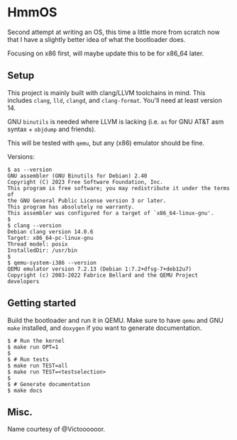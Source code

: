 # HmmOS
Second attempt at writing an OS, this time a little more from scratch
now that I have a slightly better idea of what the bootloader does.

Focusing on x86 first, will maybe update this to be for x86_64 later.

## Setup
This project is mainly built with clang/LLVM toolchains in mind. This
includes `clang`, `lld`, `clangd`, and `clang-format`. You'll need at
least version 14.

GNU `binutils` is needed where LLVM is lacking (i.e. `as` for GNU AT&T
asm syntax + `objdump` and friends).

This will be tested with `qemu`, but any (x86) emulator should be fine.

Versions:
```
$ as --version
GNU assembler (GNU Binutils for Debian) 2.40
Copyright (C) 2023 Free Software Foundation, Inc.
This program is free software; you may redistribute it under the terms of
the GNU General Public License version 3 or later.
This program has absolutely no warranty.
This assembler was configured for a target of `x86_64-linux-gnu'.
$
$ clang --version
Debian clang version 14.0.6
Target: x86_64-pc-linux-gnu
Thread model: posix
InstalledDir: /usr/bin
$
$ qemu-system-i386 --version
QEMU emulator version 7.2.13 (Debian 1:7.2+dfsg-7+deb12u7)
Copyright (c) 2003-2022 Fabrice Bellard and the QEMU Project developers
```

## Getting started
Build the bootloader and run it in QEMU. Make sure to have `qemu` and
GNU `make` installed, and `doxygen` if you want to generate documentation.
```
$ # Run the kernel
$ make run OPT=1
$
$ # Run tests
$ make run TEST=all
$ make run TEST=<testselection>
$
$ # Generate documentation
$ make docs
```

## Misc.
Name courtesy of \@Victoooooor.
